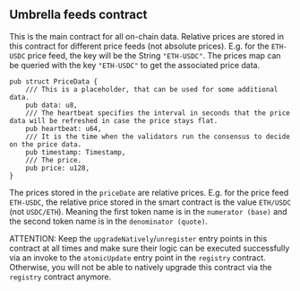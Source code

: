 ## Umbrella feeds contract

This is the main contract for all on-chain data.
Relative prices are stored in this contract for different price feeds (not absolute prices).
E.g. for the `ETH-USDC` price feed, the key will be the String `"ETH-USDC"`. The prices map can be queried with the
key `"ETH-USDC"` to get the associated price data.

```
pub struct PriceData {
    /// This is a placeholder, that can be used for some additional data.
    pub data: u8,
    /// The heartbeat specifies the interval in seconds that the price data will be refreshed in case the price stays flat.
    pub heartbeat: u64,
    /// It is the time when the validators run the consensus to decide on the price data.
    pub timestamp: Timestamp,
    /// The price.
    pub price: u128,
}
```

The prices stored in the `priceDate` are relative prices. E.g. for the price feed `ETH-USDC`, the relative price stored
in the smart contract is the value `ETH/USDC` (not `USDC/ETH`). Meaning the first token name is in
the `numerator (base)` and the second token name is in the `denominator (quote)`.

ATTENTION: Keep the `upgradeNatively`/`unregister` entry points in this contract at all times and make sure their logic
can be executed successfully via an invoke to the `atomicUpdate` entry point in the `registry` contract. Otherwise, you
will not be able to natively upgrade this contract via the `registry` contract anymore.
